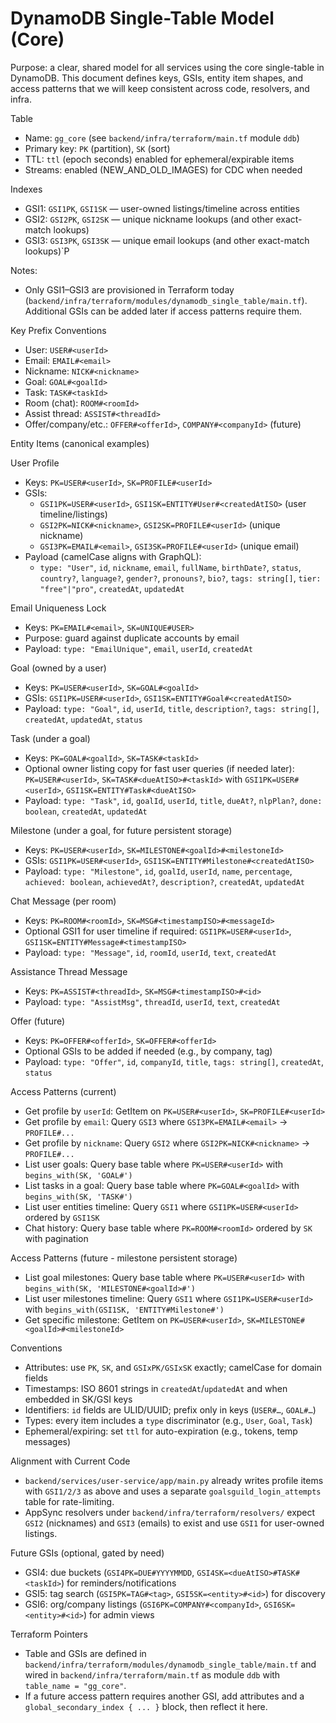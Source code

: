 # DynamoDB Single-Table Model (Core)

Purpose: a clear, shared model for all services using the core single-table in DynamoDB. This document defines keys, GSIs, entity item shapes, and access patterns that we will keep consistent across code, resolvers, and infra.

Table
- Name: `gg_core` (see `backend/infra/terraform/main.tf` module `ddb`)
- Primary key: `PK` (partition), `SK` (sort)
- TTL: `ttl` (epoch seconds) enabled for ephemeral/expirable items
- Streams: enabled (NEW_AND_OLD_IMAGES) for CDC when needed

Indexes
- GSI1: `GSI1PK`, `GSI1SK` — user-owned listings/timeline across entities
- GSI2: `GSI2PK`, `GSI2SK` — unique nickname lookups (and other exact-match lookups)
- GSI3: `GSI3PK`, `GSI3SK` — unique email lookups (and other exact-match lookups)`P
  
Notes:
- Only GSI1–GSI3 are provisioned in Terraform today (`backend/infra/terraform/modules/dynamodb_single_table/main.tf`). Additional GSIs can be added later if access patterns require them.

Key Prefix Conventions
- User: `USER#<userId>`
- Email: `EMAIL#<email>`
- Nickname: `NICK#<nickname>`
- Goal: `GOAL#<goalId>`
- Task: `TASK#<taskId>`
- Room (chat): `ROOM#<roomId>`
- Assist thread: `ASSIST#<threadId>`
- Offer/company/etc.: `OFFER#<offerId>`, `COMPANY#<companyId>` (future)

Entity Items (canonical examples)

User Profile
- Keys: `PK=USER#<userId>`, `SK=PROFILE#<userId>`
- GSIs:
  - `GSI1PK=USER#<userId>`, `GSI1SK=ENTITY#User#<createdAtISO>` (user timeline/listings)
  - `GSI2PK=NICK#<nickname>`, `GSI2SK=PROFILE#<userId>` (unique nickname)
  - `GSI3PK=EMAIL#<email>`, `GSI3SK=PROFILE#<userId>` (unique email)
- Payload (camelCase aligns with GraphQL):
  - `type: "User"`, `id`, `nickname`, `email`, `fullName`, `birthDate?`, `status`, `country?`, `language?`, `gender?`, `pronouns?`, `bio?`, `tags: string[]`, `tier: "free"|"pro"`, `createdAt`, `updatedAt`

Email Uniqueness Lock
- Keys: `PK=EMAIL#<email>`, `SK=UNIQUE#USER>`
- Purpose: guard against duplicate accounts by email
- Payload: `type: "EmailUnique"`, `email`, `userId`, `createdAt`

Goal (owned by a user)
- Keys: `PK=USER#<userId>`, `SK=GOAL#<goalId>`
- GSIs: `GSI1PK=USER#<userId>`, `GSI1SK=ENTITY#Goal#<createdAtISO>`
- Payload: `type: "Goal"`, `id`, `userId`, `title`, `description?`, `tags: string[]`, `createdAt`, `updatedAt`, `status`

Task (under a goal)
- Keys: `PK=GOAL#<goalId>`, `SK=TASK#<taskId>`
- Optional owner listing copy for fast user queries (if needed later): `PK=USER#<userId>`, `SK=TASK#<dueAtISO>#<taskId>` with `GSI1PK=USER#<userId>`, `GSI1SK=ENTITY#Task#<dueAtISO>`
- Payload: `type: "Task"`, `id`, `goalId`, `userId`, `title`, `dueAt?`, `nlpPlan?`, `done: boolean`, `createdAt`, `updatedAt`

Milestone (under a goal, for future persistent storage)
- Keys: `PK=USER#<userId>`, `SK=MILESTONE#<goalId>#<milestoneId>`
- GSIs: `GSI1PK=USER#<userId>`, `GSI1SK=ENTITY#Milestone#<createdAtISO>`
- Payload: `type: "Milestone"`, `id`, `goalId`, `userId`, `name`, `percentage`, `achieved: boolean`, `achievedAt?`, `description?`, `createdAt`, `updatedAt`

Chat Message (per room)
- Keys: `PK=ROOM#<roomId>`, `SK=MSG#<timestampISO>#<messageId>`
- Optional GSI1 for user timeline if required: `GSI1PK=USER#<userId>`, `GSI1SK=ENTITY#Message#<timestampISO>`
- Payload: `type: "Message"`, `id`, `roomId`, `userId`, `text`, `createdAt`

Assistance Thread Message
- Keys: `PK=ASSIST#<threadId>`, `SK=MSG#<timestampISO>#<id>`
- Payload: `type: "AssistMsg"`, `threadId`, `userId`, `text`, `createdAt`

Offer (future)
- Keys: `PK=OFFER#<offerId>`, `SK=OFFER#<offerId>`
- Optional GSIs to be added if needed (e.g., by company, tag)
- Payload: `type: "Offer"`, `id`, `companyId`, `title`, `tags: string[]`, `createdAt`, `status`

Access Patterns (current)
- Get profile by `userId`: GetItem on `PK=USER#<userId>`, `SK=PROFILE#<userId>`
- Get profile by `email`: Query `GSI3` where `GSI3PK=EMAIL#<email>` → `PROFILE#...`
- Get profile by `nickname`: Query `GSI2` where `GSI2PK=NICK#<nickname>` → `PROFILE#...`
- List user goals: Query base table where `PK=USER#<userId>` with `begins_with(SK, 'GOAL#')`
- List tasks in a goal: Query base table where `PK=GOAL#<goalId>` with `begins_with(SK, 'TASK#')`
- List user entities timeline: Query `GSI1` where `GSI1PK=USER#<userId>` ordered by `GSI1SK`
- Chat history: Query base table where `PK=ROOM#<roomId>` ordered by `SK` with pagination

Access Patterns (future - milestone persistent storage)
- List goal milestones: Query base table where `PK=USER#<userId>` with `begins_with(SK, 'MILESTONE#<goalId>#')`
- List user milestones timeline: Query `GSI1` where `GSI1PK=USER#<userId>` with `begins_with(GSI1SK, 'ENTITY#Milestone#')`
- Get specific milestone: GetItem on `PK=USER#<userId>`, `SK=MILESTONE#<goalId>#<milestoneId>`

Conventions
- Attributes: use `PK`, `SK`, and `GSIxPK/GSIxSK` exactly; camelCase for domain fields
- Timestamps: ISO 8601 strings in `createdAt`/`updatedAt` and when embedded in SK/GSI keys
- Identifiers: `id` fields are ULID/UUID; prefix only in keys (`USER#…`, `GOAL#…`)
- Types: every item includes a `type` discriminator (e.g., `User`, `Goal`, `Task`)
- Ephemeral/expiring: set `ttl` for auto-expiration (e.g., tokens, temp messages)

Alignment with Current Code
- `backend/services/user-service/app/main.py` already writes profile items with `GSI1/2/3` as above and uses a separate `goalsguild_login_attempts` table for rate-limiting.
- AppSync resolvers under `backend/infra/terraform/resolvers/` expect `GSI2` (nicknames) and `GSI3` (emails) to exist and use `GSI1` for user-owned listings.

Future GSIs (optional, gated by need)
- GSI4: due buckets (`GSI4PK=DUE#YYYYMMDD`, `GSI4SK=<dueAtISO>#TASK#<taskId>`) for reminders/notifications
- GSI5: tag search (`GSI5PK=TAG#<tag>`, `GSI5SK=<entity>#<id>`) for discovery
- GSI6: org/company listings (`GSI6PK=COMPANY#<companyId>`, `GSI6SK=<entity>#<id>`) for admin views

Terraform Pointers
- Table and GSIs are defined in `backend/infra/terraform/modules/dynamodb_single_table/main.tf` and wired in `backend/infra/terraform/main.tf` as module `ddb` with `table_name = "gg_core"`.
- If a future access pattern requires another GSI, add attributes and a `global_secondary_index { ... }` block, then reflect it here.

